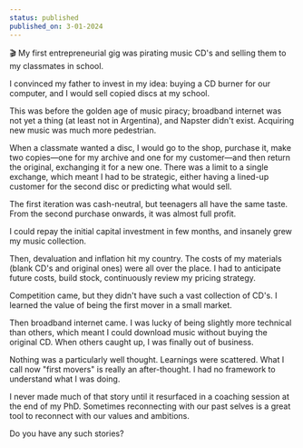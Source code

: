 ```yaml
---
status: published
published_on: 3-01-2024
---
```

🎬 My first entrepreneurial gig was pirating music CD's and selling them to my classmates in school. 

I convinced my father to invest in my idea: buying a CD burner for our computer, and I would sell copied discs at my school.

This was before the golden age of music piracy; broadband internet was not yet a thing (at least not in Argentina), and Napster didn't exist. Acquiring new music was much more pedestrian.

When a classmate wanted a disc, I would go to the shop, purchase it, make two copies—one for my archive and one for my customer—and then return the original, exchanging it for a new one. There was a limit to a single exchange, which meant I had to be strategic, either having a lined-up customer for the second disc or predicting what would sell.

The first iteration was cash-neutral, but teenagers all have the same taste. From the second purchase onwards, it was almost full profit. 

I could repay the initial capital investment in few months, and insanely grew my music collection. 

Then, devaluation and inflation hit my country. The costs of my materials (blank CD's and original ones) were all over the place. I had to anticipate future costs, build stock, continuously review my pricing strategy. 

Competition came, but they didn't have such a vast collection of CD's. I learned the value of being the first mover in a small market. 

Then broadband internet came. I was lucky of being slightly more technical than others, which meant I could download music without buying the original CD. When others caught up, I was finally out of business. 

Nothing was a particularly well thought. Learnings were scattered. What I call now "first movers" is really an after-thought. I had no framework to understand what I was doing. 

I never made much of that story until it resurfaced in a coaching session at the end of my PhD. 
Sometimes reconnecting with our past selves is a great tool to reconnect with our values and ambitions. 

Do you have any such stories?
